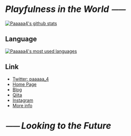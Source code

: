 # *Playfulness in the World ⏤⏤*  

  [![Paaaaa4's github stats](https://github-readme-stats.vercel.app/api?username=Paaaaa4&count_private=true&show_icons=true&theme=solarized-light)](https://github.com/Paaaaa4)

## Language
  [![Paaaaa4's most used languages](https://github-readme-stats.vercel.app/api/top-langs/?username=Paaaaa4&theme=solarized-light)](https://github.com/Paaaaa4)

## Link
- [Twitter: paaaaa_4](https://twitter.com/paaaaa_4)
- [Home Page](https://paaaaa4.xyz/)
- [Blog](https://blog.paaaaa4.xyz)
- [Qiita](https://qiita.com/Paaaaa4)
- [Instagram](https://www.instagram.com/paaaaaaaaaaaaa4/)
- [More info](https://profcard.info/u/2Ay5CIH943TiaO5UtIk090wVLs72)  

# *⏤⏤ Looking to the Future*  
